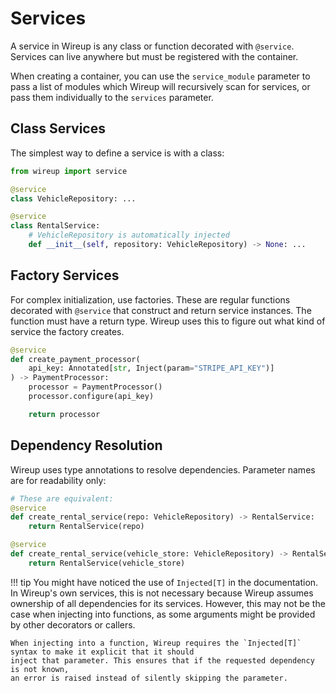 # Services

A service in Wireup is any class or function decorated with `@service`. 
Services can live anywhere but must be registered with the container.

When creating a container, you can use the `service_module` parameter to pass a list of modules which Wireup
will recursively scan for services, or pass them individually to the `services` parameter.

## Class Services

The simplest way to define a service is with a class:

```python
from wireup import service

@service
class VehicleRepository: ...

@service
class RentalService:
    # VehicleRepository is automatically injected
    def __init__(self, repository: VehicleRepository) -> None: ...
```

## Factory Services

For complex initialization, use factories. These are regular functions
decorated with `@service` that construct and return service instances. The function must have a return
type. Wireup uses this to figure out what kind of service the factory creates.

```python
@service
def create_payment_processor(
    api_key: Annotated[str, Inject(param="STRIPE_API_KEY")]
) -> PaymentProcessor:
    processor = PaymentProcessor()
    processor.configure(api_key)

    return processor
```

## Dependency Resolution

Wireup uses type annotations to resolve dependencies. Parameter names are for readability only:

```python
# These are equivalent:
@service
def create_rental_service(repo: VehicleRepository) -> RentalService:
    return RentalService(repo)

@service
def create_rental_service(vehicle_store: VehicleRepository) -> RentalService:
    return RentalService(vehicle_store)
```


!!! tip
    You might have noticed the use of `Injected[T]` in the documentation.
    In Wireup's own services, this is not necessary because Wireup assumes ownership of all dependencies for its services.
    However, this may not be the case when injecting into functions, as some arguments might be provided by other decorators or callers.

    When injecting into a function, Wireup requires the `Injected[T]` syntax to make it explicit that it should
    inject that parameter. This ensures that if the requested dependency is not known,
    an error is raised instead of silently skipping the parameter.
